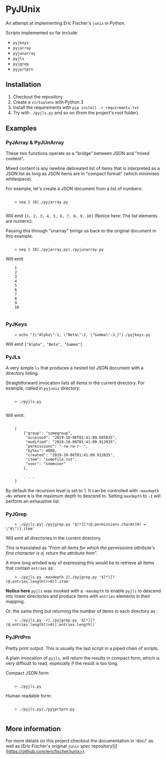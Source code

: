 # PyJUnix

An attempt at implementing Eric Fischer's `junix` in Python.

Scripts implemented so far include:

* ``pyjkeys``
* ``pyjarray``
* ``pyjunarray``
* ``pyjls``
* ``pyjgrep``
* ``pyjprtprn``

## Installation

1. Checkout the repository
2. Create a ``virtualenv`` with Python 3
3. Install the requirements with ``pip install -r requirments.txt``
4. Try with ``./pyjls.py`` and so on (from the project's root folder).

## Examples

### PyJArray & PyJUnArray

These two functions operate as a "bridge" between JSON and "mixed content". 

Mixed content is any newline delineated list of items that is interpreted as a JSON list as long as JSON items are 
in "compact format" (which minimises whitespace).

For example, let's create a JSON document from a list of numbers:

```

    > seq 1 10|./pyjarray.py
    
```

Will emit `[1, 2, 3, 4, 5, 6, 7, 8, 9, 10]` (Notice here: The list elements are numeric).

Passing this through "unarray" brings us back to the original document in this example:

```

    > seq 1 10|./pyjarray.py|./pyjunarray.py

```

Will emit

```
    1
    2
    3
    4
    5
    6
    7
    8
    9
    10
    
```

### PyJKeys

```
    > echo "{\"Alpha\":1, \"Beta\":2, \"Gamma\":3,}"|./pyjkeys.py
```

Will emit `["Alpha", "Beta", "Gamma"]`.

### PyJLs

A very simple `ls` that produces a nested list JSON document with a directory listing.

Straightforward invocation lists all items in the current directory. For example, called in `pyjunix` directory:

```

    > ./pyjls.py
    
```

Will emit:

```

    [
        {"group": "somegroup", 
         "accessed": "2019-10-06T01:41:09.685035", 
         "modified": "2019-10-06T01:41:09.912035", 
         "permissions": "-rw-rw-r--", 
         "bytes": 4080, 
         "created": "2019-10-06T01:41:09.912035", 
         "item": "somefile.txt", 
         "user": "someuser"
        }, 
        
        . . .
    ]

```

By default the recursion level is set to 1. It can be controlled with `-maxdepth <N>` where `N` is the maximum depth 
to descend to. Setting `maxdepth` to `-1` will perform an exhaustive list.

### PyJGrep

```
    > ./pyjls.py|./pyjgrep.py '$[*][?(@.permissions.charAt(0) = \"d\")].item'
```

Will emit all directories in the current directory.

This is translated as _"From all items for which the permissions attribute's first character is d, return the attribute
item"_.

A more long winded way of expressing this would be to retrieve all items that contain ``entries`` as:

```
    > ./pyjls.py -maxdepth 2|./pyjgrep.py '$[*][?(@.entries.length()>0)].item'
```

**Notice here** `pyjls` was invoked with a ``-maxdepth`` to enable `pyjls` to descend into lower directories and 
produce items with `entries` elements in their mapping.

Or, the same thing but returning the number of items in each directory as :

```
    > ./pyjls.py -r|./pyjgrep.py '$[*][?(@.entries.length()>0)].entries.length()`
```

### PyJPrtPrn

Pretty print output. This is usually the last script in a piped chain of scripts.

A plain invocation of ``pyjls``, will return the results in compact form, which is very difficult to read, especially 
if the result is too long.

Compact JSON form:

```

    > ./pyjls.py

```

Human readable form:

```

    > ./pyjls.py|./pyjprtprn.py
    
```

## More information

For more details on this project checkout the documentation in 'doc/' as well as 
[Eric Fischer's original `junix` spec repository](](https://github.com/ericfischer/junix>).
